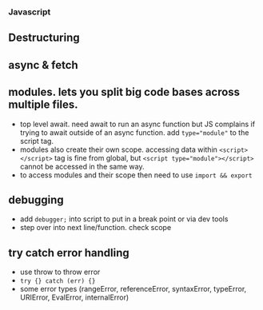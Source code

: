### Javascript

## Destructuring

## async & fetch

## modules. lets you split big code bases across multiple files.

- top level await. need await to run an async function but JS complains if trying to await outside of an async function. add `type="module"` to the script tag.
- modules also create their own scope. accessing data within `<script></script>` tag is fine from global, but `<script type="module"></script>` cannot be accessed in the same way.
- to access modules and their scope then need to use `import && export`

## debugging

- add `debugger;` into script to put in a break point or via dev tools
- step over into next line/function. check scope

## try catch error handling

- use throw to throw error
- `try {} catch (err) {}`
- some error types (rangeError, referenceError, syntaxError, typeError, URIError, EvalError, internalError)
